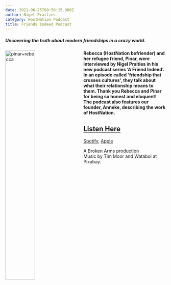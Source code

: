 ```yaml
---
date: 2021-06-25T08:50:15.980Z
author: Nigel Praities
category: HostNation Podcast
title: Friends Indeed Podcast
---
```

##### **Uncovering the truth about modern friendships in a crazy world.**
<img src="/assets/pinar-and-rebecca.jpeg" alt="pinar+rebecca" style="width:43%;padding-right:25px;" ALIGN="left" />**Rebecca (HostNation befriender) and her refugee friend, Pinar, were interviewed by Nigel Praities in his new podcast series ‘A Friend Indeed’.  In an episode called 'friendship that crosses cultures', they talk about what their relationship means to them. Thank you Rebecca and Pinar for being so honest and eloquent!  The podcast also features our founder, Anneke, describing the work of HostNation.**  

## [Listen Here](https://podbay.fm/p/a-friend-indeed/e/1615130334)

[Spotify](https://open.spotify.com/show/1oGx2kkX7uFObtpxbvu2Vd?si=awhSTCjHSVaEpGPhJDMN3Q), [Apple](https://podcasts.apple.com/podcast/id1567923529)

A Broken Arms production\
Music by Tim Moor and Wataboi at Pixabay.